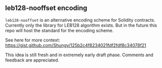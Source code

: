 ## leb128-nooffset encoding

`leb128-nooffset` is an alternative encoding scheme for Solidity contracts. Currently only the library for LEB128 algorithm exists. But in the future this repo will host the standard for the encoding scheme.

See here for more context: https://gist.github.com/Shungy/125b2c4f8234021fdf2fdf8c34078f21

This idea is still fresh and in extremely early draft phase. Comments and feedback are appreciated.
